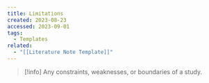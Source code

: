 ```yaml
---
title: Limitations
created: 2023-08-23
accessed: 2023-09-01
tags:
  - Templates
related:
  - "[[Literature Note Template]]"
---
```

>[!info]
>Any constraints, weaknesses, or boundaries of a study.